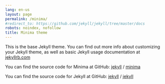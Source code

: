 ```yaml
---
lang: en-us
layout: page
permalink: /minima/
#redirect_to: https://github.com/jekyll/jekyll/tree/master/docs
robots: noindex, nofollow
title: Minima theme
---
```


This is the base Jekyll theme. You can find out more info 
about customizing your Jekyll theme, as well as basic Jekyll 
usage documentation at [jekyllrb.com](https://jekyllrb.com/)

You can find the source code for Minima at GitHub:
[jekyll][jekyll-organization] /
[minima](https://github.com/jekyll/minima)

You can find the source code for Jekyll at GitHub:
[jekyll][jekyll-organization] /
[jekyll](https://github.com/jekyll/jekyll)

[jekyll-organization]://github.com/jekyll
